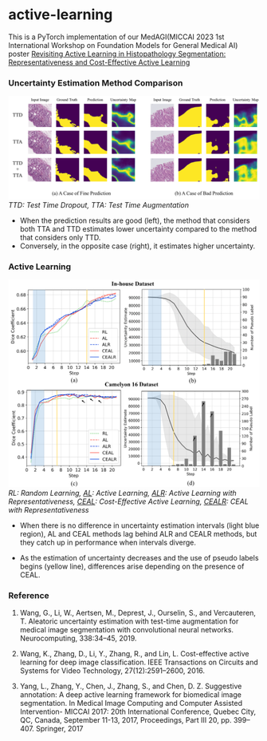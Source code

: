 # active-learning
This is a PyTorch implementation of our MedAGI(MICCAI 2023 1st International Workshop on Foundation Models for General Medical AI) poster [Revisiting Active Learning in Histopathology Segmentation: Representativeness and Cost-Effective Active Learning](https://medagi2023.github.io/#/2023/program)



### Uncertainty Estimation Method Comparison
![uncertainty](./img/uncertainty_image.png)
*TTD: Test Time Dropout, TTA: Test Time Augmentation*

- When the prediction results are good (left), the method that considers both TTA and TTD estimates lower uncertainty compared to the method that considers only TTD.
- Conversely, in the opposite case (right), it estimates higher uncertainty.



### Active Learning
![results](./img/total_graph.png)
*RL: Random Learning, [AL](https://github.com/gotjd709/active-learning/blob/f1c0988de96073e7b570950da17d33e52794f14f/script/util.py#L232): Active Learning, [ALR](https://github.com/gotjd709/active-learning/blob/f1c0988de96073e7b570950da17d33e52794f14f/script/util.py#L248): Active Learning with Representativeness, [CEAL](https://github.com/gotjd709/active-learning/blob/f1c0988de96073e7b570950da17d33e52794f14f/script/util.py#L272): Cost-Effective Active Learning, [CEALR](https://github.com/gotjd709/active-learning/blob/f1c0988de96073e7b570950da17d33e52794f14f/script/util.py#L309): CEAL with Representativeness*

- When there is no difference in uncertainty estimation intervals (light blue region), AL and CEAL methods lag behind ALR and CEALR methods, but they catch up in performance when intervals diverge.

- As the estimation of uncertainty decreases and the use of pseudo labels begins (yellow line), differences arise depending on the presence of CEAL.



### Reference

1. Wang, G., Li, W., Aertsen, M., Deprest, J., Ourselin, S., and Vercauteren, T.
Aleatoric uncertainty estimation with test-time augmentation for medical image segmentation with convolutional neural networks. Neurocomputing, 338:34–45, 2019.

2. Wang, K., Zhang, D., Li, Y., Zhang, R., and Lin, L. Cost-effective active learning
for deep image classification. IEEE Transactions on Circuits and Systems for Video
Technology, 27(12):2591–2600, 2016.

3. Yang, L., Zhang, Y., Chen, J., Zhang, S., and Chen, D. Z. Suggestive annotation: A
deep active learning framework for biomedical image segmentation. In Medical Image Computing and Computer Assisted Intervention- MICCAI 2017: 20th International Conference, Quebec City, QC, Canada, September 11-13, 2017, Proceedings,
Part III 20, pp. 399–407. Springer, 2017
